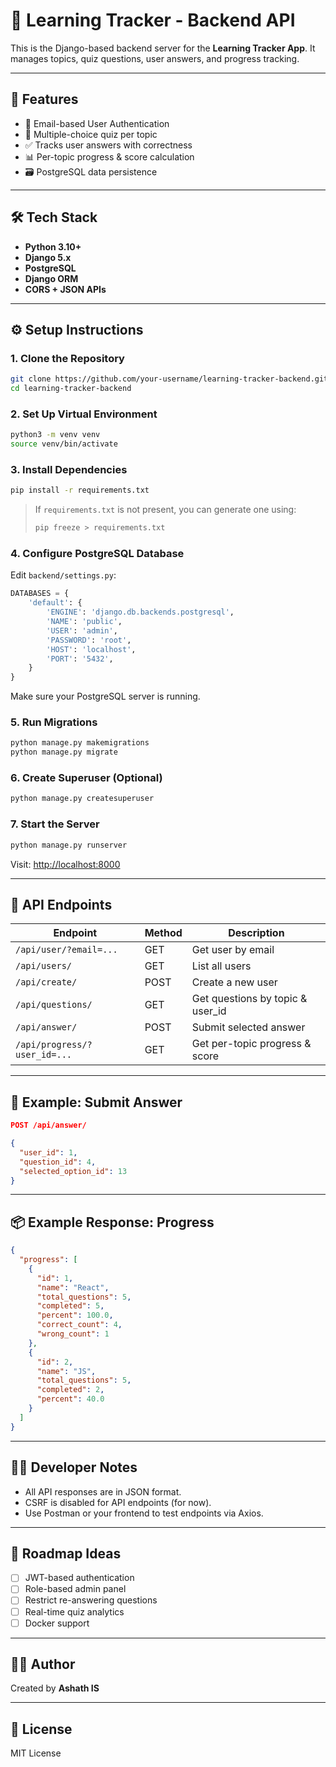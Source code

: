 # 🧠 Learning Tracker - Backend API

This is the Django-based backend server for the **Learning Tracker App**. It manages topics, quiz questions, user answers, and progress tracking.

---

## 🚀 Features

- 🔐 Email-based User Authentication
- 🧩 Multiple-choice quiz per topic
- ✅ Tracks user answers with correctness
- 📊 Per-topic progress & score calculation
- 🗃️ PostgreSQL data persistence

---

## 🛠️ Tech Stack

- **Python 3.10+**
- **Django 5.x**
- **PostgreSQL**
- **Django ORM**
- **CORS + JSON APIs**

---

## ⚙️ Setup Instructions

### 1. Clone the Repository

```bash
git clone https://github.com/your-username/learning-tracker-backend.git
cd learning-tracker-backend
```

### 2. Set Up Virtual Environment

```bash
python3 -m venv venv
source venv/bin/activate
```

### 3. Install Dependencies

```bash
pip install -r requirements.txt
```

> If `requirements.txt` is not present, you can generate one using:
> ```bash
> pip freeze > requirements.txt
> ```

### 4. Configure PostgreSQL Database

Edit `backend/settings.py`:

```python
DATABASES = {
    'default': {
        'ENGINE': 'django.db.backends.postgresql',
        'NAME': 'public',
        'USER': 'admin',
        'PASSWORD': 'root',
        'HOST': 'localhost',
        'PORT': '5432',
    }
}
```

Make sure your PostgreSQL server is running.

### 5. Run Migrations

```bash
python manage.py makemigrations
python manage.py migrate
```

### 6. Create Superuser (Optional)

```bash
python manage.py createsuperuser
```

### 7. Start the Server

```bash
python manage.py runserver
```

Visit: [http://localhost:8000](http://localhost:8000)

---

## 🔌 API Endpoints

| Endpoint                         | Method | Description                            |
|----------------------------------|--------|----------------------------------------|
| `/api/user/?email=...`          | GET    | Get user by email                      |
| `/api/users/`                   | GET    | List all users                         |
| `/api/create/`                  | POST   | Create a new user                      |
| `/api/questions/`               | GET    | Get questions by topic & user_id       |
| `/api/answer/`                  | POST   | Submit selected answer                 |
| `/api/progress/?user_id=...`    | GET    | Get per-topic progress & score         |

---

## 📘 Example: Submit Answer

```json
POST /api/answer/

{
  "user_id": 1,
  "question_id": 4,
  "selected_option_id": 13
}
```

---

## 📦 Example Response: Progress

```json
{
  "progress": [
    {
      "id": 1,
      "name": "React",
      "total_questions": 5,
      "completed": 5,
      "percent": 100.0,
      "correct_count": 4,
      "wrong_count": 1
    },
    {
      "id": 2,
      "name": "JS",
      "total_questions": 5,
      "completed": 2,
      "percent": 40.0
    }
  ]
}
```

---

## 🧑‍💻 Developer Notes

- All API responses are in JSON format.
- CSRF is disabled for API endpoints (for now).
- Use Postman or your frontend to test endpoints via Axios.

---

## 🧩 Roadmap Ideas

- [ ] JWT-based authentication
- [ ] Role-based admin panel
- [ ] Restrict re-answering questions
- [ ] Real-time quiz analytics
- [ ] Docker support

---

## 🧑‍🔧 Author

Created by **Ashath IS**

---

## 📄 License

MIT License
